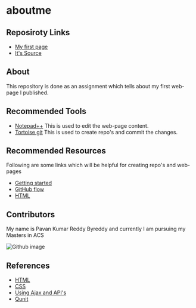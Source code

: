 # aboutme

## Reposiroty Links

- [My first page](https://redhug.github.io/working-with-markdown)
- [It's Source](https://github.com/redhug/working-with-markdown)

## About

This repository is done as an assignment which tells about my first web-page I published.

## Recommended Tools

- [Notepad++](https://notepad-plus-plus.org/download/v7.6.2.html) This is used to edit the web-page content.
- [Tortoise git](https://tortoisegit.org/download) This is used to create repo's and commit the changes.

## Recommended Resources

Following are some links which will be helpful for creating repo's and web-pages

- [Getting started](https://guides.github.com/features/pages/)
- [GitHub flow](https://guides.github.com/introduction/flow/)
- [HTML](https://www.w3schools.com/html/)

## Contributors

My name is Pavan Kumar Reddy Byreddy and currently I am pursuing my Masters in ACS

![Github image](https://blog.appcanary.com/images/appcanary-joins-github-white2.png)

## References

- [HTML](https://www.w3schools.com/html/)
- [CSS](https://www.w3schools.com/cssref/)
- [Using Ajax and API's](https://www.youtube.com/watch?v=fEYx8dQr_cQ/)
- [Qunit](https://qunitjs.com/cookbook/)